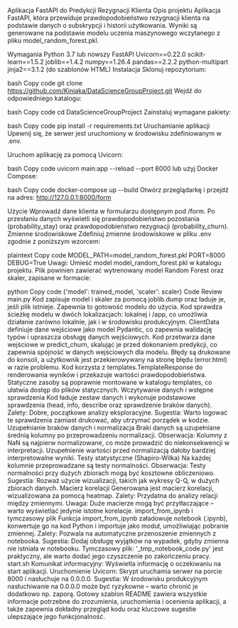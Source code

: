 Aplikacja FastAPI do Predykcji Rezygnacji Klienta
Opis projektu
Aplikacja FastAPI, która przewiduje prawdopodobieństwo rezygnacji klienta na podstawie danych o subskrypcji i historii użytkowania. Wyniki są generowane na podstawie modelu uczenia maszynowego wczytanego z pliku model_random_forest.pkl.

Wymagania
Python 3.7 lub nowszy
FastAPI
Uvicorn==0.22.0
scikit-learn==1.5.2
joblib==1.4.2
numpy==1.26.4
pandas==2.2.2
python-multipart
jinja2==3.1.2 (do szablonów HTML)
Instalacja
Sklonuj repozytorium:

bash
Copy code
git clone https://github.com/Kiniaka/DataScienceGroupProject.git
Wejdź do odpowiedniego katalogu:

bash
Copy code
cd DataScienceGroupProject
Zainstaluj wymagane pakiety:

bash
Copy code
pip install -r requirements.txt
Uruchamianie aplikacji
Upewnij się, że serwer jest uruchomiony w środowisku zdefiniowanym w .env.

Uruchom aplikację za pomocą Uvicorn:

bash
Copy code
uvicorn main:app --reload --port 8000
lub użyj Docker Compose:

bash
Copy code
docker-compose up --build
Otwórz przeglądarkę i przejdź na adres: http://127.0.0.1:8000/form

Użycie
Wprowadź dane klienta w formularzu dostępnym pod /form.
Po przesłaniu danych wyświetli się prawdopodobieństwo pozostania (probability_stay) oraz prawdopodobieństwo rezygnacji (probability_churn).
Zmienne środowiskowe
Zdefiniuj zmienne środowiskowe w pliku .env zgodnie z poniższym wzorcem:

plaintext
Copy code
MODEL_PATH=model_random_forest.pkl
PORT=8000
DEBUG=True
Uwagi: Umieść model model_random_forest.pkl w katalogu projektu. Plik powinien zawierać wytrenowany model Random Forest oraz skaler, zapisane w formacie:

python
Copy code
{'model': trained_model, 'scaler': scaler}
Code Review
main.py
Kod zapisuje model i skaler za pomocą joblib.dump oraz ładuje je, jeśli plik istnieje. Zapewnia to gotowość modelu do użycia.
Kod sprawdza ścieżkę modelu w dwóch lokalizacjach: lokalnej i /app, co umożliwia działanie zarówno lokalnie, jak i w środowisku produkcyjnym.
ClientData definiuje dane wejściowe jako model Pydantic, co zapewnia walidację typów i upraszcza obsługę danych wejściowych.
Kod przetwarza dane wejściowe w predict_churn, skalując je przed dokonaniem predykcji, co zapewnia spójność w danych wejściowych dla modelu.
Błędy są drukowane do konsoli, a użytkownik jest przekierowywany na stronę błędu (error.html) w razie problemu.
Kod korzysta z templates.TemplateResponse do renderowania wyników i przekazuje wartości prawdopodobieństwa.
Statyczne zasoby są poprawnie montowane w katalogu templates, co ułatwia dostęp do plików statycznych.
Wczytywanie danych i wstępne sprawdzenia
Kod ładuje zestaw danych i wykonuje podstawowe sprawdzenia (head, info, describe oraz sprawdzenie braków danych).
Zalety: Dobre, początkowe analizy eksploracyjne.
Sugestia: Warto logować te sprawdzenia zamiast drukować, aby utrzymać porządek w kodzie.
Uzupełnianie braków danych i normalizacja
Braki danych są uzupełniane średnią kolumny po przeprowadzeniu normalizacji.
Obserwacja: Kolumny z NaN są najpierw normalizowane, co może prowadzić do niekonsekwencji w interpretacji. Uzupełnienie wartości przed normalizacją dałoby bardziej interpretowalne wyniki.
Testy statystyczne (Shapiro-Wilka)
Na każdej kolumnie przeprowadzane są testy normalności.
Obserwacja: Testy normalności przy dużych zbiorach mogą być kosztowne obliczeniowo.
Sugestia: Rozważ użycie wizualizacji, takich jak wykresy Q-Q, w dużych zbiorach danych.
Macierz korelacji
Generowana jest macierz korelacji, wizualizowana za pomocą heatmap.
Zalety: Przydatna do analizy relacji między zmiennymi.
Uwaga: Duże macierze mogą być przytłaczające – warto wyświetlać jedynie istotne korelacje.
import_from_ipynb i tymczasowy plik
Funkcja import_from_ipynb załadowuje notebook (.ipynb), konwertuje go na kod Python i importuje jako moduł, umożliwiając pobranie zmiennej.
Zalety: Pozwala na automatyczne przenoszenie zmiennych z notebooka.
Sugestia: Dodaj obsługę wyjątków na wypadek, gdyby zmienna nie istniała w notebooku.
Tymczasowy plik: '_tmp_notebook_code.py' jest praktyczny, ale warto dodać jego czyszczenie po zakończeniu pracy.
start.sh
Komunikat informacyjny: Wyświetla informację o oczekiwaniu na start aplikacji.
Uruchomienie Uvicorn: Skrypt uruchamia serwer na porcie 8000 i nasłuchuje na 0.0.0.0.
Sugestia: W środowisku produkcyjnym nasłuchiwanie na 0.0.0.0 może być ryzykowne – warto chronić je dodatkowo np. zaporą.
Gotowy szablon README zawiera wszystkie informacje potrzebne do zrozumienia, uruchomienia i ocenienia aplikacji, a także zapewnia dokładny przegląd kodu oraz kluczowe sugestie ulepszające jego funkcjonalność.
